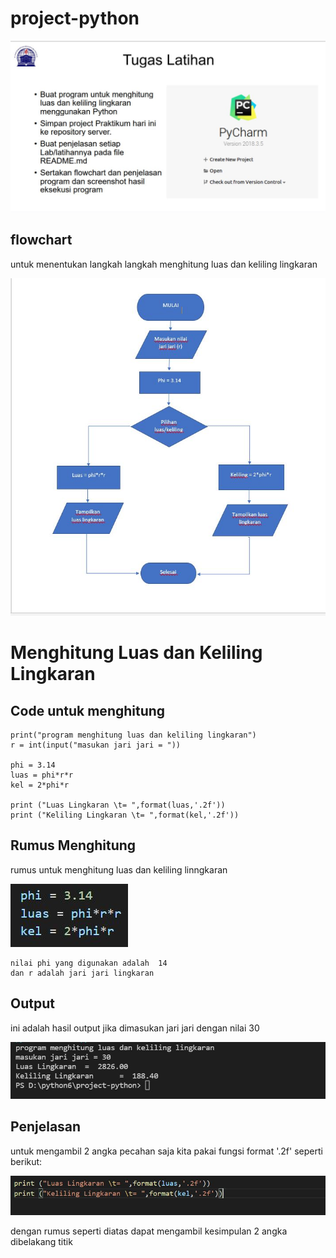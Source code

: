 # project-python

![img](gambar/tugas.JPG)

## flowchart

untuk menentukan langkah langkah menghitung luas dan keliling lingkaran 

![img](gambar/ss.JPG)

# Menghitung Luas dan Keliling Lingkaran

## Code untuk menghitung  

    print("program menghitung luas dan keliling lingkaran")
    r = int(input("masukan jari jari = "))

    phi = 3.14
    luas = phi*r*r
    kel = 2*phi*r

    print ("Luas Lingkaran \t= ",format(luas,'.2f'))
    print ("Keliling Lingkaran \t= ",format(kel,'.2f'))

## Rumus Menghitung

rumus untuk menghitung luas dan keliling linngkaran

![img](gambar/rumus1.JPG)

    nilai phi yang digunakan adalah  14 
    dan r adalah jari jari lingkaran

## Output

ini adalah hasil output jika dimasukan jari jari dengan nilai 30

![img](gambar/output.JPG)

## Penjelasan

untuk mengambil 2 angka pecahan saja kita pakai fungsi format '.2f' seperti berikut:

![img](gambar/rumus2.JPG)

dengan rumus seperti diatas dapat mengambil kesimpulan 2 angka dibelakang titik
